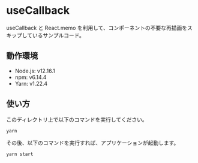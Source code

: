 # useCallback

useCallback と React.memo を利用して、コンポーネントの不要な再描画をスキップしているサンプルコード。

## 動作環境

- Node.js: v12.16.1
- npm: v6.14.4
- Yarn: v1.22.4

## 使い方

このディレクトリ上で以下のコマンドを実行してください。

```bash
yarn
```

その後、以下のコマンドを実行すれば、アプリケーションが起動します。

```bash
yarn start
```
